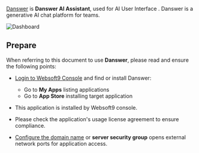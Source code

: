 [Danswer](https://www.danswer.ai/) is **Danswer AI Assistant**, used for AI User Interface . Danswer is a generative AI chat platform for teams.


![Dashboard](https://libs.websoft9.com/Websoft9/DocsPicture/zh/danswer/danswer-gui-websoft9.png)


## Prepare

When referring to this document to use **Danswer**, please read and ensure the following points:

- [Login to Websoft9 Console](./login-console) and find or install Danswer:
  - Go to **My Apps** listing applications 
  - Go to **App Store** installing target application

- This application is installed by Websoft9 console.


- Please check the application's usage license agreement to ensure compliance.


- [Configure the domain name](./domain-set) or **server security group** opens external network ports for application access.